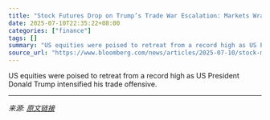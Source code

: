 ```yaml
---
title: "Stock Futures Drop on Trump’s Trade War Escalation: Markets Wrap"
date: 2025-07-10T22:35:22+08:00
categories: ["finance"]
tags: []
summary: "US equities were poised to retreat from a record high as US President Donald Trump intensified his trade offensive."
source_url: "https://www.bloomberg.com/news/articles/2025-07-10/stock-market-today-dow-s-p-live-updates"
---
```


US equities were poised to retreat from a record high as US President Donald Trump intensified his trade offensive.

---

*来源: [原文链接](https://www.bloomberg.com/news/articles/2025-07-10/stock-market-today-dow-s-p-live-updates)*

